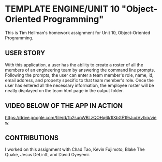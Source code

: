 # TEMPLATE ENGINE/UNIT 10 "Object-Oriented Programming"
 
This is Tim Hellman's homework assignment for Unit 10, Object-Oriented Programming.

## USER STORY

With this application, a user has the ability to create a roster of all the members of an engineering team by answering the command line prompts.  Following the prompts, the user can enter a team member's role, name, id, email address, and property specific to that team member's role.  Once the user has entered all the necessary information, the employee roster will be neatly displayed on the team html page in the output folder.  

## VIDEO BELOW OF THE APP IN ACTION

https://drive.google.com/file/d/1b2supWBLzQOHq6k1lXbGE19rJudVytkq/view

## CONTRIBUTIONS

I worked on this assignment with Chad Tao, Kevin Fujimoto, Blake The Quake, Jesus DeLintt, and David Oyeyemi.  